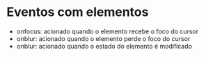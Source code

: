 <h1>Eventos com elementos</h1>
<ul>
    <li>onfocus: acionado quando o elemento recebe o foco do cursor</li>
    <li>onblur: acionado quando o elemento perde o foco do cursor</li>
    <li>onblur: acionado quando o estado do elemento é modificado</li>
</ul>